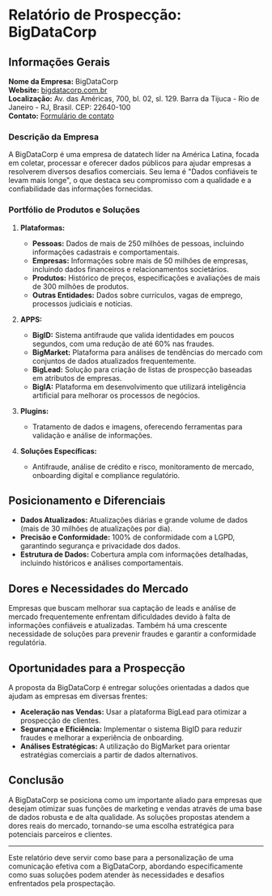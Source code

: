 # Relatório de Prospecção: BigDataCorp

## Informações Gerais
**Nome da Empresa:** BigDataCorp  
**Website:** [bigdatacorp.com.br](https://bigdatacorp.com.br)  
**Localização:** Av. das Américas, 700, bl. 02, sl. 129. Barra da Tijuca - Rio de Janeiro - RJ, Brasil. CEP: 22640-100  
**Contato:** [Formulário de contato](https://bigdatacorp.com.br/contato/)  

### Descrição da Empresa
A BigDataCorp é uma empresa de datatech líder na América Latina, focada em coletar, processar e oferecer dados públicos para ajudar empresas a resolverem diversos desafios comerciais. Seu lema é "Dados confiáveis te levam mais longe", o que destaca seu compromisso com a qualidade e a confiabilidade das informações fornecidas.

### Portfólio de Produtos e Soluções
1. **Plataformas:**
   - **Pessoas:** Dados de mais de 250 milhões de pessoas, incluindo informações cadastrais e comportamentais.
   - **Empresas:** Informações sobre mais de 50 milhões de empresas, incluindo dados financeiros e relacionamentos societários.
   - **Produtos:** Histórico de preços, especificações e avaliações de mais de 300 milhões de produtos.
   - **Outras Entidades:** Dados sobre currículos, vagas de emprego, processos judiciais e notícias.

2. **APPS:**
   - **BigID:** Sistema antifraude que valida identidades em poucos segundos, com uma redução de até 60% nas fraudes.
   - **BigMarket:** Plataforma para análises de tendências do mercado com conjuntos de dados atualizados frequentemente.
   - **BigLead:** Solução para criação de listas de prospecção baseadas em atributos de empresas.
   - **BigIA:** Plataforma em desenvolvimento que utilizará inteligência artificial para melhorar os processos de negócios.

3. **Plugins:**
   - Tratamento de dados e imagens, oferecendo ferramentas para validação e análise de informações.

4. **Soluções Específicas:**
   - Antifraude, análise de crédito e risco, monitoramento de mercado, onboarding digital e compliance regulatório.

## Posicionamento e Diferenciais
- **Dados Atualizados:** Atualizações diárias e grande volume de dados (mais de 30 milhões de atualizações por dia).
- **Precisão e Conformidade:** 100% de conformidade com a LGPD, garantindo segurança e privacidade dos dados.
- **Estrutura de Dados:** Cobertura ampla com informações detalhadas, incluindo históricos e análises comportamentais.

## Dores e Necessidades do Mercado
Empresas que buscam melhorar sua captação de leads e análise de mercado frequentemente enfrentam dificuldades devido à falta de informações confiáveis e atualizadas. Também há uma crescente necessidade de soluções para prevenir fraudes e garantir a conformidade regulatória. 

## Oportunidades para a Prospecção
A proposta da BigDataCorp é entregar soluções orientadas a dados que ajudam as empresas em diversas frentes:
- **Aceleração nas Vendas:** Usar a plataforma BigLead para otimizar a prospecção de clientes.
- **Segurança e Eficiência:** Implementar o sistema BigID para reduzir fraudes e melhorar a experiência de onboarding.
- **Análises Estratégicas:** A utilização do BigMarket para orientar estratégias comerciais a partir de dados alternativos.

## Conclusão
A BigDataCorp se posiciona como um importante aliado para empresas que desejam otimizar suas funções de marketing e vendas através de uma base de dados robusta e de alta qualidade. As soluções propostas atendem a dores reais do mercado, tornando-se uma escolha estratégica para potenciais parceiros e clientes.

---

Este relatório deve servir como base para a personalização de uma comunicação efetiva com a BigDataCorp, abordando especificamente como suas soluções podem atender às necessidades e desafios enfrentados pela prospectação.